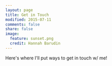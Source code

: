 ```yaml
---
layout: page
title: Get in Touch
modified: 2015-07-11
comments: false
share: false
image:
  feature: sunset.png
  credit: Hannah Barudin
---
```


Here's where I'll put ways to get in touch w/ me!